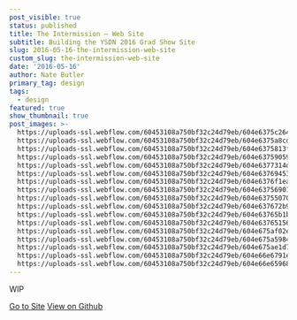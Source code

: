 ```yaml
---
post_visible: true
status: published
title: The Intermission – Web Site
subtitle: Building the YSDN 2016 Grad Show Site
slug: 2016-05-16-the-intermission-web-site
custom_slug: the-intermission-web-site
date: '2016-05-16'
author: Nate Butler
primary_tag: design
tags:
  - design
featured: true
show_thumbnail: true
post_images: >-
  https://uploads-ssl.webflow.com/60453108a750bf32c24d79eb/604e6375c2649a46edb2573c_Screen%20Shot%202021-03-14%20at%2012.20.52%20PM.png;
  https://uploads-ssl.webflow.com/60453108a750bf32c24d79eb/604e6375a8cd2b3924c875dc_Screen%20Shot%202021-03-14%20at%2012.21.21%20PM.png;
  https://uploads-ssl.webflow.com/60453108a750bf32c24d79eb/604e6375813f94411c60df53_Screen%20Shot%202021-03-14%20at%2012.21.34%20PM.png;
  https://uploads-ssl.webflow.com/60453108a750bf32c24d79eb/604e63759059755bc7ce6711_Screen%20Shot%202021-03-14%20at%2012.21.58%20PM.png;
  https://uploads-ssl.webflow.com/60453108a750bf32c24d79eb/604e6377314d35d777ebb03a_Screen%20Shot%202021-03-14%20at%2012.22.30%20PM.png;
  https://uploads-ssl.webflow.com/60453108a750bf32c24d79eb/604e637694532b3a95ad1457_Screen%20Shot%202021-03-14%20at%2012.23.06%20PM.png;
  https://uploads-ssl.webflow.com/60453108a750bf32c24d79eb/604e6376f1ea300ecd12361d_Screen%20Shot%202021-03-14%20at%2012.23.58%20PM.png;
  https://uploads-ssl.webflow.com/60453108a750bf32c24d79eb/604e6375690126f7cfd3f133_Screen%20Shot%202021-03-14%20at%2012.24.23%20PM.png;
  https://uploads-ssl.webflow.com/60453108a750bf32c24d79eb/604e637550708c61e048aec6_Screen%20Shot%202021-03-14%20at%2012.24.44%20PM.png;
  https://uploads-ssl.webflow.com/60453108a750bf32c24d79eb/604e637672b9abc2a25c48a7_Screen%20Shot%202021-03-14%20at%2012.25.16%20PM.png;
  https://uploads-ssl.webflow.com/60453108a750bf32c24d79eb/604e63765b1b30197be86498_Screen%20Shot%202021-03-14%20at%2012.25.45%20PM.png;
  https://uploads-ssl.webflow.com/60453108a750bf32c24d79eb/604e63765156d5ae185439c8_Screen%20Shot%202021-03-14%20at%2012.26.07%20PM.png;
  https://uploads-ssl.webflow.com/60453108a750bf32c24d79eb/604e675af02e1ebd0d37de43_Screen%20Shot%202021-03-14%20at%2012.41.57%20PM.png;
  https://uploads-ssl.webflow.com/60453108a750bf32c24d79eb/604e675a5984ff9bcfd77633_Screen%20Shot%202021-03-14%20at%2012.42.35%20PM.png;
  https://uploads-ssl.webflow.com/60453108a750bf32c24d79eb/604e675ae1d75337740f63c1_Screen%20Shot%202021-03-14%20at%2012.43.08%20PM.png;
  https://uploads-ssl.webflow.com/60453108a750bf32c24d79eb/604e66e6791e7d5f01ca1a50_Screen%20Shot%202021-03-14%20at%2012.28.11%20PM.png;
  https://uploads-ssl.webflow.com/60453108a750bf32c24d79eb/604e66e659681ea0dd3978e4_Screen%20Shot%202021-03-14%20at%2012.29.20%20PM.png
---
```

<p>WIP</p>

[Go to Site](http://ysdn-2016.github.io/) [View on Github](https://github.com/ysdn-2016/ysdn-2016.github.io)